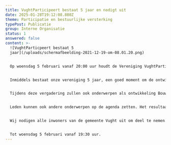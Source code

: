 ```yaml
---
title: VughtParticipeert bestaat 5 jaar en nodigt uit
date: 2025-01-28T19:12:08.880Z
theme: Participatie en bestuurlijke versterking
typePost: Publicatie
group: Interne Organisatie
status: 1
answered: false
content: >-
  ![VughtParticpeert bestaat 5
  jaar](/uploads/schermafbeelding-2021-12-19-om-08.01.20.png)


  Op woensdag 5 februari vanaf 20:00 uur houdt de Vereniging VughtParticipeert haar Algemene Ledenvergadering in DePetrus. Inloop vanaf 19:30 uur.


  Inmiddels bestaat onze vereniging 5 jaar, een goed moment om de ontwikkeling van de participatie in onze gemeente te evalueren. 


  Tijdens deze vergadering zullen ook onderwerpen als ontwikkeling Bouwen en Wonen, Centrum Vught (verkeersveiligheid/parkeren), start Burgerplatform en de kortetermijnmaatregelen N65 worden toegelicht en besproken. 


  Leden kunnen ook andere onderwerpen op de agenda zetten. Het resultaat van de discussies is het vaststellen van de aandachtspunten voor 2025.


  Wij nodigen alle inwoners van de gemeente Vught uit om deel te nemen. Om te kunnen deelnemen kunt u ter plaatse lid worden. Dat kan ook vooraf via onze website [VughtParticipeert.nl](https://us20.mailchimp.com/mctx/clicks?url=http%3A%2F%2Fvughtparticipeert.nl&xid=be217cec78&uid=123896794&iid=65a98a3360&pool=cts&v=2&c=1738091490&h=70ee72ec6a01ef6dd3f741d20845bf90fb43ec930a11dcc72f690ca95a1beff4). Graag horen wij via [leden@vughtparticipeert.nl](mailto:leden@vughtparticipeert.nl) of u van plan bent deel te nemen, zodat wij voldoende koffie en thee kunnen klaarzetten.


  Tot woensdag 5 februari vanaf 19:30 uur.
---
```

